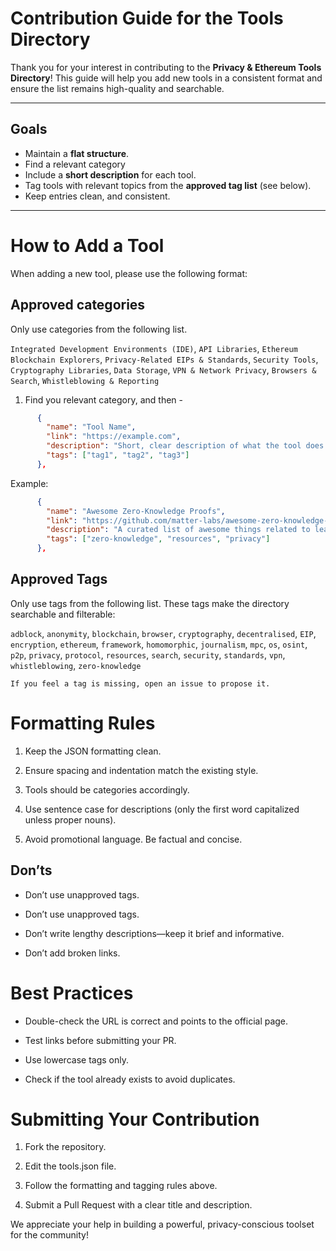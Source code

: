 # Contribution Guide for the Tools Directory

Thank you for your interest in contributing to the **Privacy & Ethereum Tools Directory**! This guide will help you add new tools in a consistent format and ensure the list remains high-quality and searchable.

---

## Goals

- Maintain a **flat structure**.
- Find a relevant category
- Include a **short description** for each tool.
- Tag tools with relevant topics from the **approved tag list** (see below).
- Keep entries clean, and consistent.

---

# How to Add a Tool

When adding a new tool, please use the following format:

## Approved categories
Only use categories from the following list.

`Integrated Development Environments (IDE)`, `API Libraries`, `Ethereum Blockchain Explorers`, `Privacy-Related EIPs & Standards`, `Security Tools`, `Cryptography Libraries`, `Data Storage`, `VPN & Network Privacy`, `Browsers & Search`, `Whistleblowing & Reporting`

1. Find you relevant category, and then -

```json
      {
        "name": "Tool Name",
        "link": "https://example.com",
        "description": "Short, clear description of what the tool does.",
        "tags": ["tag1", "tag2", "tag3"]
      },
```

Example:

```json
      {
        "name": "Awesome Zero-Knowledge Proofs",
        "link": "https://github.com/matter-labs/awesome-zero-knowledge-proofs?tab=readme-ov-file#learn",
        "description": "A curated list of awesome things related to learning ZKP.",
        "tags": ["zero-knowledge", "resources", "privacy"]
      },
```

## Approved Tags
Only use tags from the following list. These tags make the directory searchable and filterable:

`adblock`, `anonymity`, `blockchain`, `browser`, `cryptography`, `decentralised`, `EIP`, `encryption`, `ethereum`, `framework`, `homomorphic`, `journalism`, `mpc`, `os`, `osint`, `p2p`, `privacy`, `protocol`, `resources`, `search`, `security`, `standards`, `vpn`, `whistleblowing`, `zero-knowledge`

```
If you feel a tag is missing, open an issue to propose it.
```

# Formatting Rules

1. Keep the JSON formatting clean.

2. Ensure spacing and indentation match the existing style.

3. Tools should be categories accordingly.

4. Use sentence case for descriptions (only the first word capitalized unless proper nouns).

5. Avoid promotional language. Be factual and concise.

## Don’ts

- Don’t use unapproved tags.

- Don’t use unapproved tags.

- Don’t write lengthy descriptions—keep it brief and informative.

- Don’t add broken links.

# Best Practices

- Double-check the URL is correct and points to the official page.

- Test links before submitting your PR.

- Use lowercase tags only.

- Check if the tool already exists to avoid duplicates.

# Submitting Your Contribution

1. Fork the repository.

2. Edit the tools.json file.

3. Follow the formatting and tagging rules above.

4. Submit a Pull Request with a clear title and description.

We appreciate your help in building a powerful, privacy-conscious toolset for the community!
